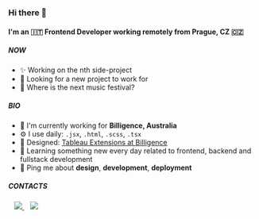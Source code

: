 ### Hi there 👋

#### I'm an 🇮🇹 Frontend Developer working remotely from Prague, CZ 🇨🇿 

##### NOW

- ✨ Working on the nth side-project
- 👀 Looking for a new project to work for
- 🎉 Where is the next music festival?

##### BIO

- 🏢 I'm currently working for **Billigence, Australia**
- ⚙️ I use daily: `.jsx`, `.html`, `.scss`, `.tsx`
- 💅 Designed: [Tableau Extensions at Billigence](https://billigence.com/tableau-extensions/)
- 🌱 Learning something new every day related to frontend, backend and fullstack development
- 💬 Ping me about **design**, **development**, **deployment**

##### CONTACTS


<p>
  &nbsp;&nbsp;
  <a href="mailto:andreapigatto01@gmail.com">
    <img src="https://img.shields.io/badge/Gmail-D14836?style=for-the-badge&logo=gmail&logoColor=white" />        
  </a>&nbsp;&nbsp;
  <a href="https://www.linkedin.com/in/andrea-pigatto-843b5a2b/">
    <img src="https://img.shields.io/badge/linkedin-%230077B5.svg?&style=for-the-badge&logo=linkedin&logoColor=white" />
  </a>
</p>



<!--
**andreapigatto/andreapigatto** is a ✨ _special_ ✨ repository because its `README.md` (this file) appears on your GitHub profile.

Here are some ideas to get you started:

- 🔭 I’m currently working on ...
- 🌱 I’m currently learning ...
- 👯 I’m looking to collaborate on ...
- 🤔 I’m looking for help with ...
- 💬 Ask me about ...
- 📫 How to reach me: ...
- 😄 Pronouns: ...
- ⚡ Fun fact: ...
-->
